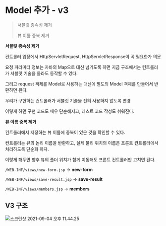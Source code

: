 # Model 추가 - v3

> 서블릿 종속성 제거
>
> 뷰 이름 중복 제거

**서블릿 종속성 제거**

컨트롤러 입장에서 HttpServletRequest, HttpServletResponse이 꼭 필요한가 의문

요청 파라미터 정보는 자바의 Map으로 대신 넘기도록 하면 지금 구조에서는 컨트롤러가 서블릿 기술을 몰라도 동작할 수 있다.

그리고 request 객체를 Model로 사용하는 대신에 별도의 Model 객체를 만들어서 반환하면 된다.

우리가 구현하는 컨트롤러가 서블릿 기술을 전혀 사용하지 않도록 변경

이렇게 하면 구현 코드도 매우 단순해지고, 테스트 코드 작성도 쉬워진다.



**뷰 이름 중복 제거** 

컨트롤러에서 지정하는 뷰 이름에 중복이 있은 것을 확인할 수 있다.

컨트롤러는 뷰의 논리 이름을 반환하고, 실제 물리 위치의 이름은 프론트 컨트롤러에서 처리하도록 단순화 하자.

이렇게 해두면 향후 뷰의 폴더 위치가 함께 이동해도 프론트 컨트롤러만 고치면 된다.

`/WEB-INF/views/new-form.jsp` -> **new-form** 

`/WEB-INF/views/save-result.jsp` ->  **save-result** 

`/WEB-INF/views/members.jsp` -> **members**



## V3 구조

![스크린샷 2021-09-04 오후 11.44.25](/Users/MisternB/Desktop/TIL/md-images/%E1%84%89%E1%85%B3%E1%84%8F%E1%85%B3%E1%84%85%E1%85%B5%E1%86%AB%E1%84%89%E1%85%A3%E1%86%BA%202021-09-04%20%E1%84%8B%E1%85%A9%E1%84%92%E1%85%AE%2011.44.25.png)

